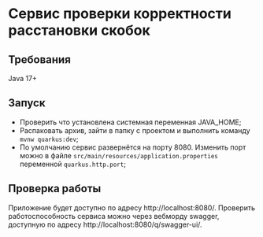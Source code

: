 # Сервис проверки корректности расстановки скобок

## Требования
Java 17+

## Запуск
- Проверить что установлена системная переменная JAVA_HOME;
- Распаковать архив, зайти в папку с проектом и выполнить команду `mvnw quarkus:dev`;
- По умолчанию сервис развернётся на порту 8080. Изменить порт можно в файле `src/main/resources/application.properties` переменной `quarkus.http.port`;

## Проверка работы
Приложение будет доступно по адресу http://localhost:8080/. Проверить работоспособность сервиса можно через вебморду swagger, доступную по адресу http://localhost:8080/q/swagger-ui/.
